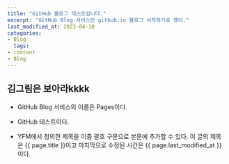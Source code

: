 ```yaml
---
title: "GitHub 블로그 테스트입니다."
excerpt: "GitHub Blog 서비스인 github.io 블로그 시작하기로 했다."
last_modified_at: 2023-04-10
categories:
- Blog
  tags:
- content
- Blog
---
```


## 김그림은 보아라kkkk
* GitHub Blog 서비스의 이름은 Pages이다.

* GitHub 테스트이다.

* YFM에서 정의한 제목을 이중 괄호 구문으로 본문에 추가할 수 있다.
  이 글의 제목은 {{ page.title }}이고
  마지막으로 수정된 시간은 {{ page.last_modified_at }}이다.